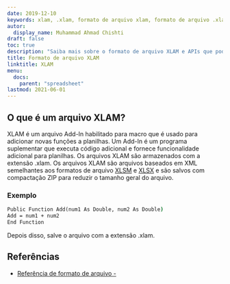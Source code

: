 ```yaml
---
date: 2019-12-10
keywords: xlam, .xlam, formato de arquivo xlam, formato de arquivo .xlam, extensão .xlam
autor:
  display_name: Muhammad Ahmad Chishti
draft: false
toc: true
description: "Saiba mais sobre o formato de arquivo XLAM e APIs que podem criar e abrir arquivos XLAM."
title: Formato de arquivo XLAM
linktitle: XLAM
menu:
  docs:
    parent: "spreadsheet"
lastmod: 2021-06-01
---
```


## O que é um arquivo XLAM? ##

XLAM é um arquivo Add-In habilitado para macro que é usado para adicionar novas funções a planilhas. Um Add-In é um programa suplementar que executa código adicional e fornece funcionalidade adicional para planilhas. Os arquivos XLAM são armazenados com a extensão .xlam. Os arquivos XLAM são arquivos baseados em XML semelhantes aos formatos de arquivo [XLSM](/pt/spreadsheet/xlsm/) e [XLSX](/pt/spreadsheet/xlsx/) e são salvos com compactação ZIP para reduzir o tamanho geral do arquivo.

### Exemplo ###

```cmd
Public Function Add(num1 As Double, num2 As Double)
Add = num1 + num2
End Function
```

Depois disso, salve o arquivo com a extensão .xlam.

## Referências ##

- [Referência de formato de arquivo - ](https://learn.microsoft.com/en-us/deployoffice/compat/office-file-format-reference)

